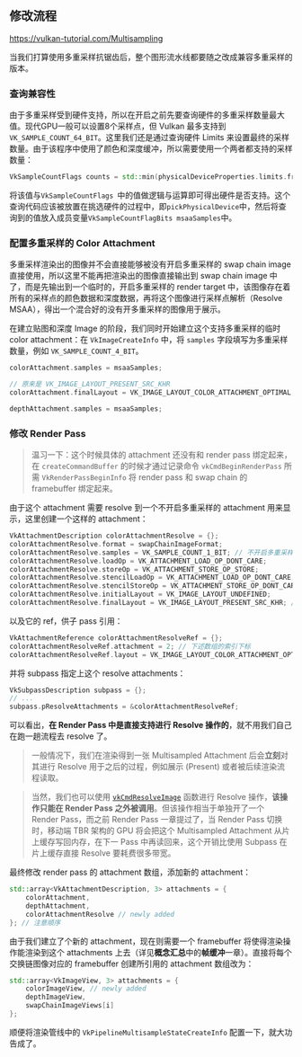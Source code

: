 ## 修改流程

https://vulkan-tutorial.com/Multisampling

当我们打算使用多重采样抗锯齿后，整个图形流水线都要随之改成兼容多重采样的版本。



### 查询兼容性

由于多重采样受到硬件支持，所以在开启之前先要查询硬件的多重采样数量最大值。现代GPU一般可以设置8个采样点，但 Vulkan 最多支持到 `VK_SAMPLE_COUNT_64_BIT`。这里我们还是通过查询硬件 Limits 来设置最终的采样数量。由于该程序中使用了颜色和深度缓冲，所以需要使用一个两者都支持的采样数量：

```c++
VkSampleCountFlags counts = std::min(physicalDeviceProperties.limits.framebufferColorSampleCounts, physicalDeviceProperties.limits.framebufferDepthSampleCounts)
```

将该值与`VkSampleCountFlags `中的值做逻辑与运算即可得出硬件是否支持。这个查询代码应该被放置在挑选硬件的过程中，即`pickPhysicalDevice`中，然后将查询到的值放入成员变量`VkSampleCountFlagBits msaaSamples`中。



### 配置多重采样的 Color Attachment

多重采样渲染出的图像并不会直接能够被没有开启多重采样的 swap chain image 直接使用，所以这里不能再把渲染出的图像直接输出到 swap chain image 中了，而是先输出到一个临时的，开启多重采样的 render target 中，该图像存在着所有的采样点的颜色数据和深度数据，再将这个图像进行采样点解析（Resolve MSAA），得出一个混合好的没有开多重采样的图像用于展示。

在建立贴图和深度 Image 的阶段，我们同时开始建立这个支持多重采样的临时 color attachment：在 `VkImageCreateInfo` 中，将 `samples` 字段填写为多重采样数量，例如 `VK_SAMPLE_COUNT_4_BIT`。

```cpp
colorAttachment.samples = msaaSamples;

// 原来是 VK_IMAGE_LAYOUT_PRESENT_SRC_KHR
colorAttachment.finalLayout = VK_IMAGE_LAYOUT_COLOR_ATTACHMENT_OPTIMAL;

depthAttachment.samples = msaaSamples;
```



### 修改 Render Pass

> 温习一下：这个时候具体的 attachment 还没有和 render pass 绑定起来，在 `createCommandBuffer` 的时候才通过记录命令 `vkCmdBeginRenderPass` 所需 `VkRenderPassBeginInfo` 将 render pass 和 swap chain 的 framebuffer 绑定起来。

由于这个 attachment 需要 resolve 到一个不开启多重采样的 attachment 用来显示，这里创建一个这样的 attachment：

```c++
VkAttachmentDescription colorAttachmentResolve = {};
colorAttachmentResolve.format = swapChainImageFormat;
colorAttachmentResolve.samples = VK_SAMPLE_COUNT_1_BIT; // 不开启多重采样
colorAttachmentResolve.loadOp = VK_ATTACHMENT_LOAD_OP_DONT_CARE;
colorAttachmentResolve.storeOp = VK_ATTACHMENT_STORE_OP_STORE;
colorAttachmentResolve.stencilLoadOp = VK_ATTACHMENT_LOAD_OP_DONT_CARE;
colorAttachmentResolve.stencilStoreOp = VK_ATTACHMENT_STORE_OP_DONT_CARE;
colorAttachmentResolve.initialLayout = VK_IMAGE_LAYOUT_UNDEFINED;
colorAttachmentResolve.finalLayout = VK_IMAGE_LAYOUT_PRESENT_SRC_KHR; // 展示
```

以及它的 ref，供子 pass 引用：

```c++
VkAttachmentReference colorAttachmentResolveRef = {};
colorAttachmentResolveRef.attachment = 2; // 下述数组的索引下标
colorAttachmentResolveRef.layout = VK_IMAGE_LAYOUT_COLOR_ATTACHMENT_OPTIMAL;
```

并将 subpass 指定上这个 resolve attachments：

```c++
VkSubpassDescription subpass = {};
// ...
subpass.pResolveAttachments = &colorAttachmentResolveRef;
```

可以看出，**在 Render Pass 中是直接支持进行 Resolve 操作的**，就不用我们自己在跑一趟流程去 resolve 了。

> 一般情况下，我们在渲染得到一张 Multisampled Attachment 后会**立刻**对其进行 Resolve 用于之后的过程，例如展示 (Present) 或者被后续渲染流程读取。

> 当然，我们也可以使用 [`vkCmdResolveImage`](https://www.khronos.org/registry/vulkan/specs/1.2-extensions/man/html/vkCmdResolveImage.html) 函数进行 Resolve 操作，**该操作只能在 Render Pass 之外被调用**。但该操作相当于单独开了一个 Render Pass，而之前 Render Pass 一章提过了，当 Render Pass 切换时，移动端 TBR 架构的 GPU 将会把这个 Multisampled Attachment 从片上缓存写回内存，在下一 Pass 中再读回来，这个开销比使用 Subpass 在片上缓存直接 Resolve 要耗费很多带宽。

最终修改 render pass 的 attachment 数组，添加新的 attachment：

```c++
std::array<VkAttachmentDescription, 3> attachments = { 
    colorAttachment,
    depthAttachment, 
    colorAttachmentResolve // newly added
}; // 注意顺序
```

由于我们建立了个新的 attachment，现在则需要一个 framebuffer 将使得渲染操作能渲染到这个 attachments 上去（详见**概念汇总**中的**帧缓冲**一章）。直接将每个交换链图像对应的 framebuffer 创建所引用的 attachment 数组改为：

```c++
std::array<VkImageView, 3> attachments = { 
    colorImageView, // newly added
    depthImageView, 
    swapChainImageViews[i]
};
```

顺便将渲染管线中的 `VkPipelineMultisampleStateCreateInfo` 配置一下，就大功告成了。
